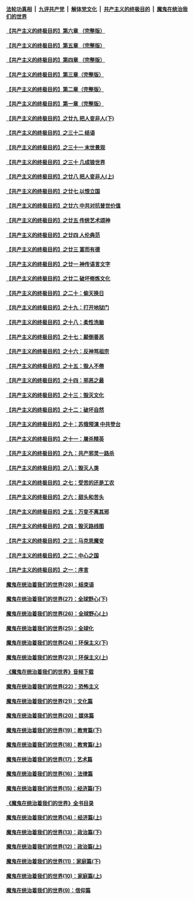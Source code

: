 ####  [法轮功真相](../../../../basic/blob/master/README.md?t=04242031) &nbsp;|&nbsp; [九评共产党](../../../../9ping.md/blob/master/README.md?t=04242031) &nbsp;|&nbsp; [解体党文化](../../../../jtdwh.md/blob/master/README.md?t=04242031)  &nbsp;|&nbsp; [共产主义的终极目的](../../../../gczydzjmd.md/blob/master/README.md?t=04242031) &nbsp;|&nbsp; [魔鬼在统治我们的世界](../../../../mgztzwmdsj.md/blob/master/README.md?t=04242031) 

#### [【共产主义的终极目的】第六章 （完整版）](../pages/nsc422/n11428913.md?t=04242031) 

#### [【共产主义的终极目的】第五章 （完整版）](../pages/nsc422/n11428912.md?t=04242031) 

#### [【共产主义的终极目的】第四章 （完整版）](../pages/nsc422/n11428907.md?t=04242031) 

#### [【共产主义的终极目的】第三章（完整版）](../pages/nsc422/n11428848.md?t=04242031) 

#### [【共产主义的终极目的】第二章（完整版）](../pages/nsc422/n11428831.md?t=04242031) 

#### [【共产主义的终极目的】第一章（完整版）](../pages/nsc422/n11417651.md?t=04242031) 

#### [【共产主义的终极目的】之廿九 把人变非人(下)](../pages/nsc422/n11344140.md?t=04242031) 

#### [【共产主义的终极目的】之三十二 结语](../pages/nsc422/n11360535.md?t=04242031) 

#### [【共产主义的终极目的】之三十一 末世景观](../pages/nsc422/n11351129.md?t=04242031) 

#### [【共产主义的终极目的】之三十 几成狼世界](../pages/nsc422/n11348280.md?t=04242031) 

#### [【共产主义的终极目的】之廿八 把人变非人(上)](../pages/nsc422/n11340492.md?t=04242031) 

#### [【共产主义的终极目的】之廿七 以恨立国](../pages/nsc422/n11336944.md?t=04242031) 

#### [【共产主义的终极目的】之廿六 中共对抗普世价值](../pages/nsc422/n11324785.md?t=04242031) 

#### [【共产主义的终极目的】之廿五 传统艺术颂神](../pages/nsc422/n11296396.md?t=04242031) 

#### [【共产主义的终极目的】之廿四 人伦典范](../pages/nsc422/n11296397.md?t=04242031) 

#### [【共产主义的终极目的】之廿三 富而有德](../pages/nsc422/n11283598.md?t=04242031) 

#### [【共产主义的终极目的】之廿一 神传语言文字](../pages/nsc422/n11263265.md?t=04242031) 

#### [【共产主义的终极目的】之廿二 破坏修炼文化](../pages/nsc422/n11245728.md?t=04242031) 

#### [【共产主义的终极目的】之二十：偷天换日](../pages/nsc422/n11238846.md?t=04242031) 

#### [【共产主义的终极目的】之十九：打开地狱门](../pages/nsc422/n11206376.md?t=04242031) 

#### [【共产主义的终极目的】之十八：柔性洗脑](../pages/nsc422/n11199994.md?t=04242031) 

#### [【共产主义的终极目的】之十七：颠倒善恶](../pages/nsc422/n11179782.md?t=04242031) 

#### [【共产主义的终极目的】之十六：反神骂祖宗](../pages/nsc422/n11166798.md?t=04242031) 

#### [【共产主义的终极目的】之十五：毁人不倦](../pages/nsc422/n11166792.md?t=04242031) 

#### [【共产主义的终极目的】之十四：邪恶之最](../pages/nsc422/n11150249.md?t=04242031) 

#### [【共产主义的终极目的】之十三：毁灭文化](../pages/nsc422/n11135227.md?t=04242031) 

#### [【共产主义的终极目的】之十二：破坏自然](../pages/nsc422/n11135214.md?t=04242031) 

#### [【共产主义的终极目的】之十：苏俄预演 中共登台](../pages/nsc422/n11118424.md?t=04242031) 

#### [【共产主义的终极目的】之十一：屠杀精英](../pages/nsc422/n11118442.md?t=04242031) 

#### [【共产主义的终极目的】之九：共产邪灵一路杀](../pages/nsc422/n11114139.md?t=04242031) 

#### [【共产主义的终极目的】之八：毁灭人类](../pages/nsc422/n11108503.md?t=04242031) 

#### [【共产主义的终极目的】之七：受苦的还是工农](../pages/nsc422/n11101809.md?t=04242031) 

#### [【共产主义的终极目的】之六：甜头和苦头](../pages/nsc422/n11096971.md?t=04242031) 

#### [【共产主义的终极目的】之五：万变不离其邪](../pages/nsc422/n11091285.md?t=04242031) 

#### [【共产主义的终极目的】之四：毁灭路线图](../pages/nsc422/n11086284.md?t=04242031) 

#### [【共产主义的终极目的】之三：马克思魔变](../pages/nsc422/n11061941.md?t=04242031) 

#### [【共产主义的终极目的】之二：中心之国](../pages/nsc422/n11047728.md?t=04242031) 

#### [【共产主义的终极目的】之一：序言](../pages/nsc422/n11086077.md?t=04242031) 

#### [魔鬼在统治着我们的世界(28)：结束语](../pages/nsc422/n10936246.md?t=04242031) 

#### [魔鬼在统治着我们的世界(27)：全球野心(下)](../pages/nsc422/n10928319.md?t=04242031) 

#### [魔鬼在统治着我们的世界(26)：全球野心(上)](../pages/nsc422/n10900318.md?t=04242031) 

#### [魔鬼在统治着我们的世界(25)：全球化](../pages/nsc422/n10788205.md?t=04242031) 

#### [魔鬼在统治着我们的世界(24)：环保主义(下)](../pages/nsc422/n10695307.md?t=04242031) 

#### [魔鬼在统治着我们的世界(23)：环保主义(上)](../pages/nsc422/n10688613.md?t=04242031) 

#### [《魔鬼在统治着我们的世界》音频下载](../pages/nsc422/n10635553.md?t=04242031) 

#### [魔鬼在统治着我们的世界(22)：恐怖主义](../pages/nsc422/n10614727.md?t=04242031) 

#### [魔鬼在统治着我们的世界(21)：文化篇](../pages/nsc422/n10597706.md?t=04242031) 

#### [魔鬼在统治着我们的世界(20)：媒体篇](../pages/nsc422/n10586579.md?t=04242031) 

#### [魔鬼在统治着我们的世界(19)：教育篇(下)](../pages/nsc422/n10564808.md?t=04242031) 

#### [魔鬼在统治着我们的世界(18)：教育篇(上)](../pages/nsc422/n10526970.md?t=04242031) 

#### [魔鬼在统治着我们的世界(17)：艺术篇](../pages/nsc422/n10499093.md?t=04242031) 

#### [魔鬼在统治着我们的世界(16)：法律篇](../pages/nsc422/n10485969.md?t=04242031) 

#### [魔鬼在统治着我们的世界(15)：经济篇(下)](../pages/nsc422/n10469975.md?t=04242031) 

#### [《魔鬼在统治着我们的世界》全书目录](../pages/nsc422/n10464261.md?t=04242031) 

#### [魔鬼在统治着我们的世界(14)：经济篇(上)](../pages/nsc422/n10457370.md?t=04242031) 

#### [魔鬼在统治着我们的世界(13)：政治篇(下)](../pages/nsc422/n10448270.md?t=04242031) 

#### [魔鬼在统治着我们的世界(12)：政治篇(上)](../pages/nsc422/n10444576.md?t=04242031) 

#### [魔鬼在统治着我们的世界(11)：家庭篇(下)](../pages/nsc422/n10440961.md?t=04242031) 

#### [魔鬼在统治着我们的世界(10)：家庭篇(上)](../pages/nsc422/n10435448.md?t=04242031) 

#### [魔鬼在统治着我们的世界(9)：信仰篇](../pages/nsc422/n10432159.md?t=04242031) 

